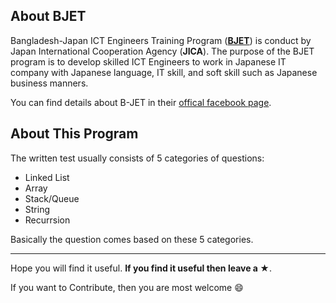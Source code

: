 
## About BJET
Bangladesh-Japan ICT Engineers Training Program (<b>[BJET](https://www.facebook.com/bjet.org/)</b>) is conduct by Japan International Cooperation Agency (<b>JICA</b>). The purpose of the BJET program is to develop skilled ICT Engineers to work in Japanese IT company with Japanese language, IT skill, and soft skill such as Japanese business manners.

You can find details about B-JET in their [offical facebook page](https://www.facebook.com/bjet.org/).

## About This Program 

The written test usually consists of 5 categories of questions:
* Linked List
* Array
* Stack/Queue
* String
* Recurrsion

Basically the question comes based on these 5 categories.

<hr/>

Hope you will find it useful. **If you find it useful then leave a ★**.

If you want to Contribute, then you are most welcome :smile:
